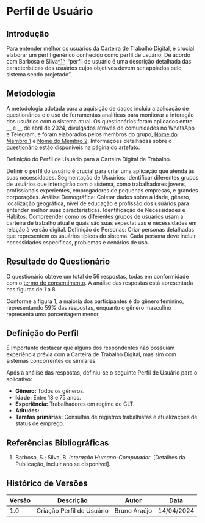 # Perfil de Usuário

## Introdução

Para entender melhor os usuários da Carteira de Trabalho Digital, é crucial elaborar um perfil genérico conhecido como perfil de usuário. De acordo com Barbosa e Silva<a id="anchor_1" href="#FRM1">^1^</a>, <q>perfil de usuário é uma descrição detalhada das características dos usuários cujos objetivos devem ser apoiados pelo sistema sendo projetado</q>.

## Metodologia

A metodologia adotada para a aquisição de dados incluiu a aplicação de questionários e o uso de ferramentas analíticas para monitorar a interação dos usuários com o sistema atual. Os questionários foram aplicados entre __ e __ de abril de 2024, divulgados através de comunidades no WhatsApp e Telegram, e foram elaborados pelos membros do grupo, [Nome do Membro 1](https://github.com/linkdoPerfil) e [Nome do Membro 2](https://github.com/linkdoPerfil). Informações detalhadas sobre o [questionário](https://requisitos-de-software.github.io/2024.1-CarteiradeTrabalhoDigital/elicitacao/tecnicas/questionario/) estão disponíveis na página do artefato.

Definição do Perfil de Usuário para a Carteira Digital de Trabalho.

Definir o perfil do usuário é crucial para criar uma aplicação que atenda às suas necessidades.
Segmentação de Usuários: Identificar diferentes grupos de usuários que interagirão com o sistema, como trabalhadores jovens, profissionais experientes, empregadores de pequenas empresas, e grandes corporações.
Análise Demográfica: Coletar dados sobre a idade, gênero, localização geográfica, nível de educação e profissão dos usuários para entender melhor suas características.
Identificação de Necessidades e Hábitos: Compreender como os diferentes grupos de usuários usam a carteira de trabalho atual e quais são suas expectativas e necessidades em relação à versão digital.
Definição de Personas: Criar personas detalhadas que representem os usuários típicos do sistema. Cada persona deve incluir necessidades específicas, problemas e cenários de uso.

## Resultado do Questionário

O questionário obteve um total de 56 respostas, todas em conformidade com o [termo de consentimento](./termo-consentimento-questionario.pdf). A análise das respostas está apresentada nas figuras de 1 a 8.

Conforme a figura 1, a maioria dos participantes é do gênero feminino, representando 59% das respostas, enquanto o gênero masculino representa uma porcentagem menor.

## Definição do Perfil

É importante destacar que alguns dos respondentes não possuíam experiência prévia com a Carteira de Trabalho Digital, mas sim com sistemas concorrentes ou similares.

Após a análise das respostas, definiu-se o seguinte Perfil de Usuário para o aplicativo:

- **Gênero:** Todos os gêneros.
- **Idade:** Entre 18 e 75 anos.
- **Experiência:** Trabalhadores em regime de CLT.
- **Atitudes:** .
- **Tarefas primárias:** Consultas de registros trabalhistas e atualizações de status de emprego.

## Referências Bibliográficas

1. Barbosa, S.; Silva, B. *Interação Humano-Computador*. [Detalhes da Publicação, incluir ano se disponível].

## Histórico de Versões

| Versão | Descrição                     | Autor           | Data       |
|--------|-------------------------------|-----------------|------------|
| 1.0    | Criação Perfil de Usuário     | Bruno Araújo      | 14/04/2024 |
